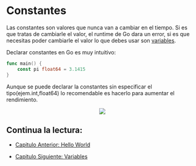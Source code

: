 # Constantes

Las constantes son valores que nunca van a cambiar en el tiempo. Si es que
tratas de cambiarle el valor, el runtime de Go dara un error, si es que
necesitas poder cambiarle el valor lo que debes usar son
[variables](./../03_Variables).

Declarar constantes en Go es muy intuitivo:

```go
func main() {
	const pi float64 = 3.1415
}
```

Aunque se puede declarar la constantes sin especificar el tipo(ejem.int,float64)
lo recomendable es hacerlo para aumentar el rendimiento.

<div align="center">
<a href="https://youtu.be/Bcyzmikab8o"><img src="./../../img/02-min.png"/></a>
</div>

## Continua la lectura:

- [Capitulo Anterior: Hello World](./../01_Hello-World)

- [Capitulo Siguiente: Variables](./../03_Variables)
